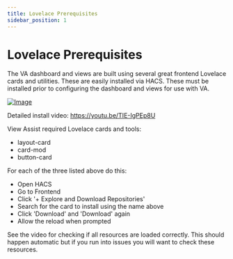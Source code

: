 ```yaml
---
title: Lovelace Prerequisites
sidebar_position: 1
---
```


# Lovelace Prerequisites

The VA dashboard and views are built using several great frontend Lovelace cards and utilities.  These are easily installed via HACS.  These must be installed prior to configuring the dashboard and views for use with VA.  

[![Image](https://img.youtube.com/vi/TIE-IgPEp8U/mqdefault.jpg)](https://www.youtube.com/watch?v=TIE-IgPEp8U)

Detailed install video:
https://youtu.be/TIE-IgPEp8U

View Assist required Lovelace cards and tools:
* layout-card
* card-mod   
* button-card

For each of the three listed above do this:
* Open HACS
* Go to Frontend
* Click '+ Explore and Download Repositories'
* Search for the card to install using the name above
* Click 'Download' and 'Download' again
* Allow the reload when prompted

See the video for checking if all resources are loaded correctly.  This should happen automatic but if you run into issues you will want to check these resources.